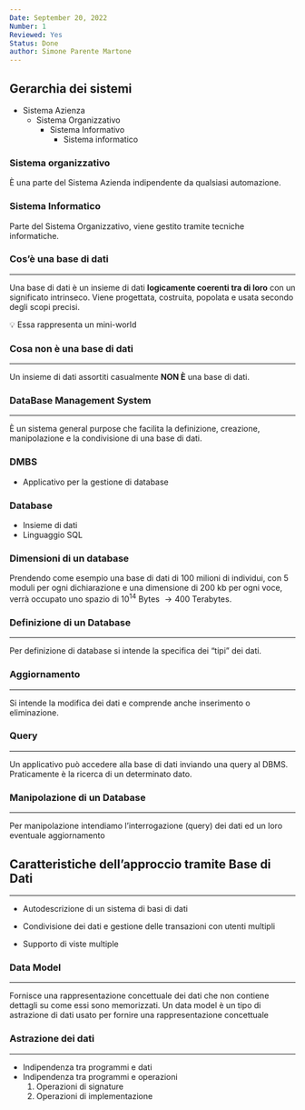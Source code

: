 ```yaml
---
Date: September 20, 2022
Number: 1
Reviewed: Yes
Status: Done
author: Simone Parente Martone
---
```

## Gerarchia dei sistemi

- Sistema Azienza
    - Sistema Organizzativo
        - Sistema Informativo
            - Sistema informatico

### Sistema organizzativo

È una parte del Sistema Azienda indipendente da qualsiasi automazione.

### Sistema Informatico

Parte del Sistema Organizzativo, viene gestito tramite tecniche informatiche.

### Cos’è una base di dati

---

Una base di dati è un insieme di dati **logicamente coerenti tra di loro** con un significato intrinseco. Viene progettata, costruita, popolata e usata secondo degli scopi precisi.

<aside>
💡 Essa rappresenta un mini-world

</aside>

### Cosa non è una base di dati

---

Un insieme di dati assortiti casualmente **NON È** una base di dati.

### DataBase Management System

---

È un sistema general purpose che facilita la definizione, creazione, manipolazione e la condivisione di una base di dati.

### DMBS

- Applicativo per la gestione di database

### Database

- Insieme di dati
- Linguaggio SQL

### Dimensioni di un database

Prendendo come esempio una base di dati di 100 milioni di individui, con 5 moduli per ogni dichiarazione e una dimensione di 200 kb per ogni voce, verrà occupato uno spazio di $10^{14}$ Bytes $\rightarrow 400$ Terabytes.

### Definizione di un Database

---

Per definizione di database si intende la specifica dei “tipi” dei dati.

### Aggiornamento

---

Si intende la modifica dei dati e comprende anche inserimento o eliminazione.

### Query

---

Un applicativo può accedere alla base di dati inviando una query al DBMS. Praticamente è la ricerca di un determinato dato.

### Manipolazione di un Database

---

Per manipolazione intendiamo l’interrogazione (query) dei dati ed un loro eventuale aggiornamento

## Caratteristiche dell’approccio tramite Base di Dati

---

- Autodescrizione di un sistema di basi di dati
- Condivisione dei dati e gestione delle transazioni con utenti multipli

- Supporto di viste multiple

### Data Model

---

Fornisce una rappresentazione concettuale dei dati che non contiene dettagli su come essi sono memorizzati.
Un data model è un tipo di astrazione di dati usato per fornire una rappresentazione concettuale

### Astrazione dei dati

---

- Indipendenza tra programmi e dati
- Indipendenza tra programmi e operazioni
    1. Operazioni di signature
    2. Operazioni di implementazione